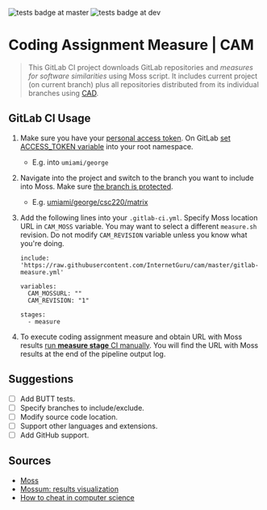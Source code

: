 
![tests badge at master](https://github.com/InternetGuru/cam/workflows/tests/badge.svg?branch=master)
![tests badge at dev](https://github.com/InternetGuru/cam/workflows/tests/badge.svg?branch=dev)

# Coding Assignment Measure | CAM

> This GitLab CI project downloads GitLab repositories and *measures for software similarities* using Moss script. It includes current project (on current branch) plus all repositories distributed from its individual branches using [CAD](https://github.com/InternetGuru/cad).

## GitLab CI Usage

1. Make sure you have your [personal access token](https://docs.gitlab.com/ee/user/profile/personal_access_tokens.html#creating-a-personal-access-token). On GitLab [set ACCESS_TOKEN variable](https://docs.gitlab.com/ee/ci/variables/#create-a-custom-variable-in-the-ui) into your root namespace.

   - E.g. into `umiami/george`

1. Navigate into the project and switch to the branch you want to include into Moss. Make sure [the branch is protected](https://docs.gitlab.com/ee/user/project/protected_branches.html).

   - E.g. [umiami/george/csc220/matrix](https://gitlab.com/umiami/george/csc220/matrix)

1. Add the following lines into your `.gitlab-ci.yml`. Specify Moss location URL in `CAM_MOSS` variable. You may want to select a different `measure.sh` revision. Do not modify `CAM_REVISION` variable unless you know what you're doing.

    ```
    include: 'https://raw.githubusercontent.com/InternetGuru/cam/master/gitlab-measure.yml'

    variables:
      CAM_MOSSURL: ""
      CAM_REVISION: "1"

    stages:
      - measure
    ```

1. To execute coding assignment measure and obtain URL with Moss results [run **measure stage** CI manually](https://docs.gitlab.com/ee/ci/pipelines/#run-a-pipeline-manually). You will find the URL with Moss results at the end of the pipeline output log.

## Suggestions

- [ ] Add BUTT tests.
- [ ] Specify branches to include/exclude.
- [ ] Modify source code location.
- [ ] Support other languages and extensions.
- [ ] Add GitHub support.

## Sources

- [Moss](https://theory.stanford.edu/~aiken/moss/)
- [Mossum: results visualization](https://github.com/hjalti/mossum)
- [How to cheat in computer science](https://github.com/genchang1234/How-to-cheat-in-computer-science-101)
